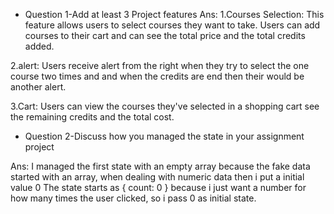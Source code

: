 - Question 1-Add at least 3 Project features
Ans:
1.Courses Selection: This feature allows users to select courses they want to take. Users can add courses to their cart and can see the total price and the total credits added.

2.alert: Users receive alert from the right when they try to select the one course two times and and when the credits are end then their would be another alert.

3.Cart: Users can view the courses they've selected in a shopping cart see the remaining credits and the total cost.

- Question 2-Discuss how you managed the state in your assignment project

Ans:
I managed the first state with an empty array because the fake data started with an array, when dealing with numeric data then i put a initial value 0 The state starts as { count: 0 } because i just want a number for how many times the user clicked, so i pass 0 as initial state.